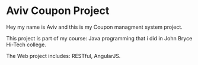 # Aviv Coupon Project
Hey my name is Aviv and this is my Coupon managment system project.

This project is part of my course: Java programming that i did in John Bryce Hi-Tech college.

The Web project includes: RESTful, AngularJS.
